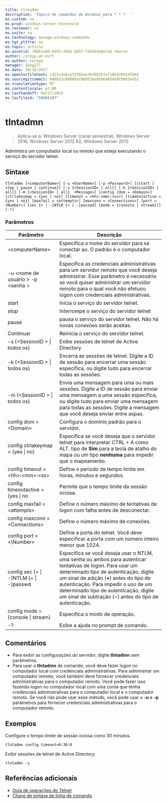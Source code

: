 ```yaml
---
title: tlntadmn
description: 'Tópico de comandos do Windows para * * *- '
ms.custom: na
ms.prod: windows-server-threshold
ms.reviewer: na
ms.suite: na
ms.technology: manage-windows-commands
ms.tgt_pltfrm: na
ms.topic: article
ms.assetid: 78b61e8d-b953-44bb-8d57-f3b42da9e7a8 vhorne
author: coreyp-at-msft
ms.author: coreyp
manager: dongill
ms.date: 10/16/2017
ms.openlocfilehash: c321c4ebcaf5fbbae30f6825fef18b478554f665
ms.sourcegitcommit: 0d0b32c8986ba7db9536e0b8648d4ddf9b03e452
ms.translationtype: MT
ms.contentlocale: pt-BR
ms.lasthandoff: 04/17/2019
ms.locfileid: "59884187"
---
```

# <a name="tlntadmn"></a>tlntadmn

>Aplica-se a: Windows Server (canal semestral), Windows Server 2016, Windows Server 2012 R2, Windows Server 2012

Administra um computador local ou remoto que esteja executando o serviço do servidor telnet.   
## <a name="syntax"></a>Sintaxe  
```  
tlntadmn [<computerName>] [-u <UserName>] [-p <Password>] [{start | stop | pause | continue}] [-s {<SessionID> | all}] [-k {<SessionID> | all}] [-m {<SessionID> | all}  <Message>] [config [dom = <Domain>] [ctrlakeymap = {yes | no}] [timeout = <hh>:<mm>:<ss>] [timeoutactive = {yes | no}] [maxfail = <attempts>] [maxconn = <Connections>] [port = <Number>] [sec {+ | -}NTLM {+ | -}passwd] [mode = {console | stream}]] [-?]  
```  
### <a name="parameters"></a>Parâmetros  
|Parâmetro|Descrição|  
|-------|--------|  
|\<computerName>|Especifica o nome do servidor para se conectar ao. O padrão é o computador local.|  
|-u \<nome de usuário > -p \<senha >|Especifica as credenciais administrativas para um servidor remoto que você deseja administrar. Esse parâmetro é necessário se você quiser administrar um servidor remoto para o qual você não efetuou logon com credenciais administrativas.|  
|start|Inicia o serviço do servidor telnet.|  
|stop|Interrompe o serviço do servidor telnet|  
|pause|pausa o serviço do servidor telnet. Não há novas conexões serão aceitas.|  
|Continuar|Reinicia o serviço do servidor telnet.|  
|-s {\<SessionID > &#124; todos os}|Exibe sessões de telnet de Active Directory.|  
|-k {\<SessionID > &#124; todos os}|Encerra as sessões de telnet. Digite a ID de sessão para encerrar uma sessão específica, ou digite tudo para encerrar todas as sessões.|  
|-m {\<SessionID > &#124; todos os}  <Message>|Envia uma mensagem para uma ou mais sessões. Digite a ID de sessão para enviar uma mensagem a uma sessão específica, ou digite tudo para enviar uma mensagem para todas as sessões. Digite a mensagem que você deseja enviar entre aspas.|  
|config dom = \<Domain>|Configura o domínio padrão para o servidor.|  
|config ctrlakeymap = {yes &#124; no}|Especifica se você deseja que o servidor telnet para interpretar CTRL + A como ALT. tipo de **Sim** para a tecla de atalho do mapa ou um tipo **nenhuma** para impedir que o mapeamento.|  
|config timeout = \<hh>:\<mm>:\<ss>|Define o período de tempo limite em horas, minutos e segundos.|  
|config timeoutactive = {yes &#124; no|Permite que o tempo limite da sessão ociosa.|  
|config maxfail = \<attempts>|Define o número máximo de tentativas de logon com falha antes de desconectar.|  
|config maxconn = \<Connections>|Define o número máximo de conexões.|  
|config port = <\Number>|Define a porta do telnet. Você deve especificar a porta com um número inteiro menor que 1024.|  
|config sec {+ &#124; -}NTLM {+ &#124; -}passwd|Especifica se você deseja usar o NTLM, uma senha ou ambos para autenticar tentativas de logon. Para usar um determinado tipo de autenticação, digite um sinal de adição (**+**) antes do tipo de autenticação. Para impedir o uso de um determinado tipo de autenticação, digite um sinal de subtração (**-**) antes do tipo de autenticação.|  
|config mode = {console &#124; stream}|Especifica o modo de operação.|  
|-?|Exibe a ajuda no prompt de comando.|  

## <a name="remarks"></a>Comentários  
-   Para exibir as configurações do servidor, digite **tlntadmn** sem parâmetros.  
-   Para usar o **tlntadmn** de comando, você deve fazer logon no computador local com credenciais administrativas. Para administrar um computador remoto, você também deve fornecer credenciais administrativas para o computador remoto. Você pode fazer isso fazendo logon no computador local com uma conta que tenha credenciais administrativas para o computador local e o computador remoto. Se você não pode usar esse método, você pode usar o **-u** e **-p** parâmetros para fornecer credenciais administrativas para o computador remoto.  

## <a name="BKMK_Examples"></a>Exemplos  
Configure o tempo limite de sessão ociosa como 30 minutos.  
```  
tlntadmn config timeout=0:30:0  
```  
Exibir sessões de telnet de Active Directory.  
```  
tlntadmn -s  
```  

## <a name="additional-references"></a>Referências adicionais  
-   [Guia de operações do Telnet](https://technet.microsoft.com/library/cc753164(v=ws.10).aspx)  
-   [Chave de sintaxe de linha de comando](command-line-syntax-key.md)  
